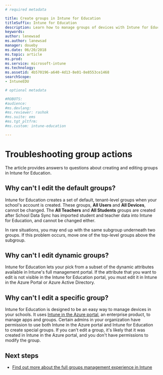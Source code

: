 ```yaml
---
# required metadata

title: Create groups in Intune for Education
titleSuffix: Intune for Education
description: Learn how to manage groups of devices with Intune for Education.
keywords:
author: lenewsad
ms.author: lanewsad
manager: doueby
ms.date: 06/20/2018
ms.topic: article
ms.prod:
ms.service: microsoft-intune
ms.technology:
ms.assetid: 4b570196-a640-4d13-8e01-8e8553ce1468
searchScope:
- IntuneEDU

# optional metadata

#ROBOTS:
#audience:
#ms.devlang:
#ms.reviewer: rashok
#ms.suite: ems
#ms.tgt_pltfrm:
#ms.custom: intune-education

---
```


# Troubleshooting group actions

The article provides answers to questions about creating and editing groups in Intune for Education.

## Why can't I edit the default groups?

Intune for Education creates a set of default, tenant-level groups when your school's account is created. These groups, **All Users** and **All Devices**, cannot be changed. The **All Teachers** and **All Students** groups are created after School Data Sync has imported student and teacher data into Intune for Education, and cannot be changed either.

In rare situations, you may end up with the same subgroup underneath two groups. If this problem occurs, move one of the top-level groups above the subgroup.

## Why can't I edit dynamic groups?

Intune for Education lets your pick from a subset of the dynamic attributes available in Intune's full management portal. If the attribute that you want to edit is not visible in the Intune for Education portal, you must edit it in Intune in the Azure Portal or Azure Active Directory.

## Why can't I edit a specific group?  

Intune for Education is designed to be an easy way to manage devices in your schools. It uses [Intune in the Azure portal](https://docs.microsoft.com/intune/what-is-intune), an enterprise product, to manage apps and groups. Certain admins in your organization have permission to use both Intune in the Azure portal and Intune for Education to create special groups. If you can't edit a group, it's likely that it was created in Intune in the Azure portal, and you don't have permissions to modify the group.

## Next steps

- [Find out more about the full groups management experience in Intune](https://docs.microsoft.com/intune/deploy-use/use-groups-to-manage-users-and-devices-with-microsoft-intune)
